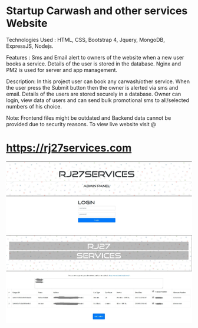 <h1>Startup Carwash and other services Website</h1>

Technologies Used :
HTML, CSS, Bootstrap 4, Jquery, MongoDB, ExpressJS, Nodejs.

Features :
Sms and Email alert to owners of the website when a new user books a service. Details of the user is stored in the database. Nginx and PM2 is used for server and app management.

Description:
In this project user can book any carwash/other service. When the user press the Submit button then the owner is alerted via sms and email. 
Details of the users are stored securely in a database. Owner can login, view data of users and can send bulk promotional sms to all/selected numbers of his choice.

Note: Frontend files might be outdated and Backend data cannot be provided due to security reasons. To view live website visit @ <h1>https://rj27services.com</h1>

<img src="https://raw.githubusercontent.com/webdevfarhan/carwash/gh-pages/Selection_001.jpg">
<img src="https://raw.githubusercontent.com/webdevfarhan/carwash/gh-pages/Selection_002.jpg">
